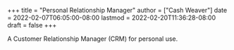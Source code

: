+++
title = "Personal Relationship Manager"
author = ["Cash Weaver"]
date = 2022-02-07T06:05:00-08:00
lastmod = 2022-02-20T11:36:28-08:00
draft = false
+++

A Customer Relationship Manager (CRM) for personal use.
